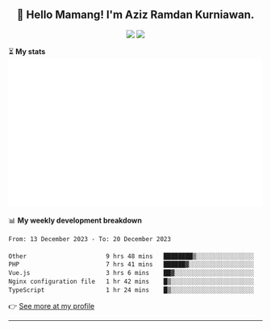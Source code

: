 <h2 align="center">👋 Hello Mamang! I'm Aziz Ramdan Kurniawan.</h2>  
<p align="center">
  <img src="https://komarev.com/ghpvc/?username=azizramdan">
  <img src="https://wakatime.com/badge/user/90056fa0-4c31-4eca-954e-2a3ac05896f9.svg">
</p>
    
⏳ **My stats**  
![](https://raw.githubusercontent.com/azizramdan/github-stats/master/generated/overview.svg#gh-dark-mode-only)

📊 **My weekly development breakdown**
<!--START_SECTION:waka-->

```txt
From: 13 December 2023 - To: 20 December 2023

Other                      9 hrs 48 mins   ████████▒░░░░░░░░░░░░░░░░   33.51 %
PHP                        7 hrs 41 mins   ██████▓░░░░░░░░░░░░░░░░░░   26.27 %
Vue.js                     3 hrs 6 mins    ██▓░░░░░░░░░░░░░░░░░░░░░░   10.64 %
Nginx configuration file   1 hr 42 mins    █▒░░░░░░░░░░░░░░░░░░░░░░░   05.83 %
TypeScript                 1 hr 24 mins    █▒░░░░░░░░░░░░░░░░░░░░░░░   04.81 %
```

<!--END_SECTION:waka-->
👉 [See more at my profile](https://wakatime.com/@azizramdan)
***
